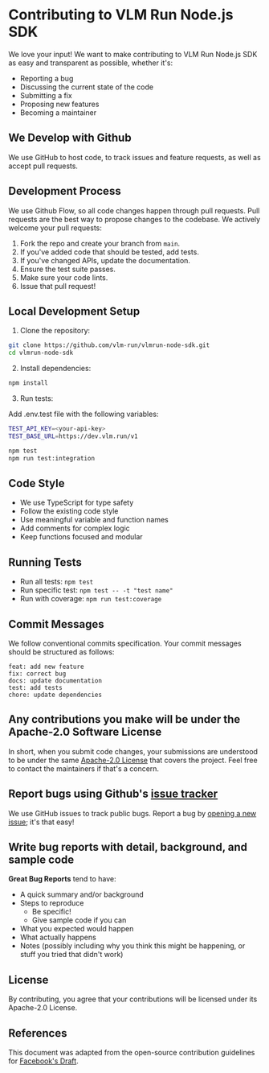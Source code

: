 # Contributing to VLM Run Node.js SDK

We love your input! We want to make contributing to VLM Run Node.js SDK as easy and transparent as possible, whether it's:

- Reporting a bug
- Discussing the current state of the code
- Submitting a fix
- Proposing new features
- Becoming a maintainer

## We Develop with Github

We use GitHub to host code, to track issues and feature requests, as well as accept pull requests.

## Development Process

We use Github Flow, so all code changes happen through pull requests. Pull requests are the best way to propose changes to the codebase. We actively welcome your pull requests:

1. Fork the repo and create your branch from `main`.
2. If you've added code that should be tested, add tests.
3. If you've changed APIs, update the documentation.
4. Ensure the test suite passes.
5. Make sure your code lints.
6. Issue that pull request!

## Local Development Setup

1. Clone the repository:

```bash
git clone https://github.com/vlm-run/vlmrun-node-sdk.git
cd vlmrun-node-sdk
```

2. Install dependencies:

```bash
npm install
```

3. Run tests:

Add .env.test file with the following variables:

```bash
TEST_API_KEY=<your-api-key>
TEST_BASE_URL=https://dev.vlm.run/v1
```

```bash
npm test
npm run test:integration
```

## Code Style

- We use TypeScript for type safety
- Follow the existing code style
- Use meaningful variable and function names
- Add comments for complex logic
- Keep functions focused and modular

## Running Tests

- Run all tests: `npm test`
- Run specific test: `npm test -- -t "test name"`
- Run with coverage: `npm run test:coverage`

## Commit Messages

We follow conventional commits specification. Your commit messages should be structured as follows:

```
feat: add new feature
fix: correct bug
docs: update documentation
test: add tests
chore: update dependencies
```

## Any contributions you make will be under the Apache-2.0 Software License

In short, when you submit code changes, your submissions are understood to be under the same [Apache-2.0 License](http://choosealicense.com/licenses/apache-2.0/) that covers the project. Feel free to contact the maintainers if that's a concern.

## Report bugs using Github's [issue tracker](https://github.com/vlm-run/vlmrun-node-sdk/issues)

We use GitHub issues to track public bugs. Report a bug by [opening a new issue](https://github.com/vlm-run/vlmrun-node-sdk/issues/new); it's that easy!

## Write bug reports with detail, background, and sample code

**Great Bug Reports** tend to have:

- A quick summary and/or background
- Steps to reproduce
  - Be specific!
  - Give sample code if you can
- What you expected would happen
- What actually happens
- Notes (possibly including why you think this might be happening, or stuff you tried that didn't work)

## License

By contributing, you agree that your contributions will be licensed under its Apache-2.0 License.

## References

This document was adapted from the open-source contribution guidelines for [Facebook's Draft](https://github.com/facebook/draft-js/blob/master/CONTRIBUTING.md).
